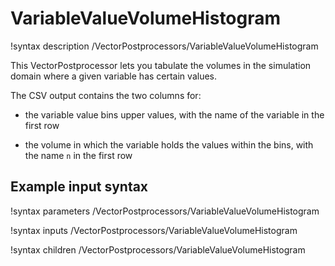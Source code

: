 # VariableValueVolumeHistogram

!syntax description /VectorPostprocessors/VariableValueVolumeHistogram

This VectorPostprocessor lets you tabulate the volumes in the simulation domain where a given variable has certain values.

The CSV output contains the two columns for:

- the variable value bins upper values, with the name of the variable in the first row

- the volume in which the variable holds the values within the bins, with the name `n` in the first row


## Example input syntax

!syntax parameters /VectorPostprocessors/VariableValueVolumeHistogram

!syntax inputs /VectorPostprocessors/VariableValueVolumeHistogram

!syntax children /VectorPostprocessors/VariableValueVolumeHistogram
